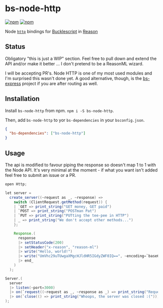 # bs-node-http

[![npm](https://img.shields.io/npm/v/bs-node-http.svg)](https://www.npmjs.com/package/bs-node-http)
[![npm](https://img.shields.io/npm/dw/bs-node-http.svg)](https://www.npmjs.com/package/bs-node-http)

Node [`http`](https://nodejs.org/api/http.html) bindings for
[Bucklescript](https://github.com/BuckleScript/bucklescript) in
[Reason](https://github.com/facebook/reason)

## Status
Obligatory "this is just a WIP" section. Feel free to pull down and extend
the API and/or make it better ... I don't pretend to be a ReasonML wizard.

I will be accepting PR's. Node HTTP is one of my most used modules and I'm
surprised this wasn't done yet. A good alternative, though, is the
[bs-express](https://github.com/reasonml-community/bs-express) project if
you are after routing as well.

## Installation

Install `bs-node-http` from npm. `npm i -S bs-node-http`.

Then, add `bs-node-http` to yor `bs-dependencies` in your `bsconfig.json`.

```json
{
  "bs-dependencies": ["bs-node-http"]
}
```

## Usage

The api is modified to favour piping the response so doesn't map 1 to 1 with
the Node API. It's very minimal at the moment - if what you want isn't added
feel free to submit an issue or a PR. 

```java
open Http;

let server =
  create_server((~request as _, ~response) =>
    switch (ClientRequest.getMethod(request)) {
    | `GET => print_string("GET money, GET paid")
    | `POST => print_string("POSTman Pat")
    | `PUT => print_string("PUTting the tee-pee in HTTP")
    | _ => print_string("We don't accept other methods...")
    };

    Response.(
      response
      |> setStatusCode(200)
      |> setHeader("x-reason", "reason-ml")
      |> write("Hello, world!")
      |> write("UmVhc29uTUwgaXMgcHJldHR5IGdyZWF0IQ==", ~encoding=`base64)
      |> end_
    )
  );

Server.(
  server
  |> listen(~port=3000)
  |> on(`request((~request as _, ~response as _) => print_string("Request event fired!")))
  |> on(`close(() => print_string("Whoops, the server was closed :(")))
);
```
